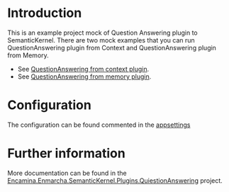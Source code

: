 # Introduction
This is an example project mock of Question Answering plugin to SemanticKernel.
There are two mock examples that you can run QuestionAnswering plugin from Context and QuestionAnswering plugin from Memory.
- See [QuestionAnswering from context plugin](./Example_QuestionAnsweringFromContext.cs).
- See [QuestionAnswering from memory plugin](./Example_QuestionAnsweringFromMemory..cs). 

# Configuration
The configuration can be found commented in the [appsettings](./appsettings.json)

# Further information
More documentation can be found in the [Encamina.Enmarcha.SemanticKernel.Plugins.QuiestionAnswering](../../../src/Encamina.Enmarcha.SemanticKernel.Plugins.QuestionAnswering/README.md) project.